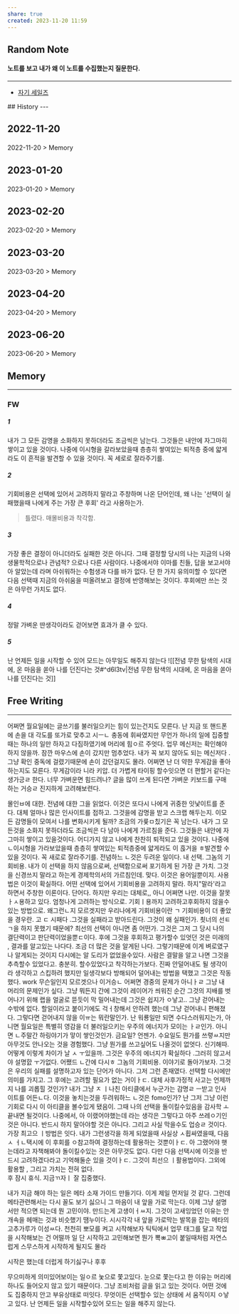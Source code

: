 ```yaml
---
share: true
created: 2023-11-20 11:59
---
```


## Random Note
#### 노트를 보고 내가 왜 이 노트를 수집했는지 질문한다.
---
<p><span><ul>
<li><a data-tooltip-position="top" aria-label="Infinity Drawer/자기 세일즈.md" data-href="Infinity Drawer/자기 세일즈.md" href="Infinity Drawer/자기 세일즈.md" class="internal-link" target="_blank" rel="noopener">자기 세일즈</a></li>
</ul></span></p>
## History
---
<h2><span><p>2022-11-20</p></span></h2><p><span><p><span alt="2022-11-20 > Memory" src="2022-11-20#Memory" class="internal-embed">2022-11-20 &gt; Memory</span></p></span></p><h2><span><p>2023-01-20</p></span></h2><p><span><p><span alt="2023-01-20 > Memory" src="2023-01-20#Memory" class="internal-embed">2023-01-20 &gt; Memory</span></p></span></p><h2><span><p>2023-02-20</p></span></h2><p><span><p><span alt="2023-02-20 > Memory" src="2023-02-20#Memory" class="internal-embed">2023-02-20 &gt; Memory</span></p></span></p><h2><span><p>2023-03-20</p></span></h2><p><span><p><span alt="2023-03-20 > Memory" src="2023-03-20#Memory" class="internal-embed">2023-03-20 &gt; Memory</span></p></span></p><h2><span><p>2023-04-20</p></span></h2><p><span><p><span alt="2023-04-20 > Memory" src="2023-04-20#Memory" class="internal-embed">2023-04-20 &gt; Memory</span></p></span></p><h2><span><p>2023-06-20</p></span></h2><p><span><p><span alt="2023-06-20 > Memory" src="2023-06-20#Memory" class="internal-embed">2023-06-20 &gt; Memory</span></p></span></p>


## Memory
---
### FW
##### 1
내가 그 모든 감명을 소화하지 못하더라도 조금씩은 남는다. 그것들은 내안에 자그마히 쌓이고 있을 것이다. 나중에 이시형을 갈라보았을때 층층히 쌓여있는 퇴적층 중에 얇게라도 이 흔적을 발견할 수 있을 것이다. 꼭 세로로 잘라주기를.

##### 2
기회비용은 선택에 있어서 고려하지 말라고 주창하며 나온 단어인데,
왜 나는 '선택이 실패했을때 나에게 주는 가장 큰 후회' 라고 사용하는가.
> 틀렸다. 매몰비용과 착각함.

##### 3
가장 좋은 결정이 아니더라도 실패한 것은 아니다.
그때 결정할 당시의 나는 지금의 나와 생물학적으로나 관념적? 으로나 다른 사람이다.
나중에서야 이마를 친들, 답을 보고서야 아 알았는데 라며 아쉬워하는 수험생과 다를 바가 없다.
단 한 가지 유의미할 수 있다면 다음 선택때 지금의 아쉬움을 떠올려보고 결정에 반영해보는 것이다. 후회에만 쓰는 것은 아무런 가치도 없다.

##### 4
정말 가벼운 딴생각이라도 걷어보면 효과가 클 수 있다.

##### 5
난 언제든 일을 시작할 수 있어 모드는 아무일도 해주지 않는다
![[전념  무한 탐색의 시대에, 온 마음을 쏟아 나를 던진다는 것#^d6l3tv|전념  무한 탐색의 시대에, 온 마음을 쏟아 나를 던진다는 것]]



## Free Writing
---
어쩌면 월요일에는 글쓰기를 불러일으키는 힘이 있는건지도 모른다. 난 지금 또 핸드폰에 손을 대 각도를 또가로 맞추고 시ㅡㄴ 충동에 휘싸였지만 무언가 하나의 일에 집중할때는 하나의 일만 하자고 다짐하였기에 머리에 힘ㅇ르 주엇다. 업무 메신저는 확인해야 하지 않을까. 잠깐 마우스에 손이 갔지만 멈추었다. 내가 꼭 보지 않아도 되는 메신저다 .그냥 확인 중독에 걸렸기때문에 손이 갔던걸지도 몰라. 어쩌면 난 더 약한 무게감을 좋아하는지도 모른다. 무게감이라 니라 키압. 더 가볍게 타이핑 할수잇으면 더 편할거 같다는 생가긍ㄹ 한다. 너무 가벼운면 힘드려나? 글을 많이 쓰게 된다면 가벼운 키보드를 구매하는 거승ㄹ 진지하게 고려해보련다. 

몰인ㅂ에 대한. 전념에 대한 그을 읽었다. 이것은 또다시 나에게 귀중한 잇낯이트를 준다. 대체 얼마나 많은 인사이트를 접하고. 그것을에 감명을 받고 스크랩 해두는지. 이모든 감명들이 모여서 나를 변화시키게 될까? 조금의 가릋ㅁ칬기은 꼭 남는다. 내가 그 모든것을 소화지 못하더라도 조금씩은 다 남아 나에게 가르침을 준다. 그것들은 내안에 자그마히 쌓이고 있을것이다. 어디가지 않고 나에게 찬찬히 퇴적되고 있을 것이다. 나중에 ㄴ이시형을 가라보았을때 층층히 쌓여있는 퇴적층중에 얇게라도 이 흕거을 ㅎ발견할 수 있을 것이다. 꼭 새로로 잘라주기를.
전념하느 ㄴ것은 두려운 일이다. 내 선택. 그놈의 기회비용. 내가 이 선택을 하지 않음으로써, 선택함으로써 포기하게 된 가장 큰 가치. 그것을 신경쓰지 말라고 하는게 경제학의서의 가르침인데. 맞다. 이것은 용어일뿐이지. 사용법은 이것이 확실하다. 어떤 선택에 있어서 기회비용을 고려하지 말라. 하지"말라'라고 하면서 주창한 이론이다. 단어다. 하지만 우리는 대체로,, 아니 어쩌면 나만. 이것을 잘못 ㅏㅅ용하고 있다. 엄청나게 고려하는 방식으로. 기회ㅣ용까지 고려하고후회하지 않을수 있는 방법으로. 왜그런ㄴ지 모르겟지만 우리나에게 기회비용이란 ㄱ 기회비용이 더 좋았을 경우란. 고 ㄷ 시패다 .그것을 실패라고 받아드린다. 그것이 왜 실패인가. 쵯너의 선ㅌㄱ을 하지 못했기 때문에? 최선의 선택이 아니면 좀 어떤가. 그것은 그저 그 당시 나의 결단력이고 판단력이었을뿐ㄷ이다. 후에 그것을 후회하고 평가할수 있엇던 것은 미래의 , 결과를 알고있는 나다다. 조금 더 많은 것을 알게된 나다. 그렇기때문에 이게 벼로였구나 알게되는 것이지 다시에는 알 도리가 없었을수있다. 사람은 결말을 알고 나면 그것을 추측할수 있었다고. 충분히. 할수있었다고 착각하는가보다.
진짜 안덜어내도 될 생각이라 생각하고 스킵하려 했지만 일생각보다 방해되어 덜어내는 방법을 택했고 그것은 작동했다. work 
무슨일인지 모르겟으나 이거승ㄴ 어쩌면 경중의 문제가 아니ㅏㄹ 그냥 내 머리의 문제인가 싶다. 그냥 뭐든지 간에 그것이 레이어가 씌워진 순간 그것의 지배를 벗어나기 위해 랩을 얼굴로 뜯듯이 막 밀어내는데 그것은 쉽지가 ㅇ낳고.. 그냥 걷어내는 수밖에 없다. 할일이라고 붙이기에도 걱ㅓ창해서 안하려 했는데 그냥 걷어내니 편해졌다. 그렇다면 걷어내지 않을 이ㅠ는 뭐란말인가. 
난 워룡일만 되면 수다스러워지는가, 아니면 월요일은 특별히 영감을 더 불러일으키는 우주의 에너지가 모이는 ㅏㄹ인가. 아니면 ㄴ주말간 하링야기가 맣이 쌓인것인가. 금요일? 언젠가. 수요일도 뭔가를 쓰렿ㅆ지만 아무것도 안나오는 것을 경험했다. 그냥 뭔가를 쓰고싶어도 나올것이 없엇다. 신기해따. 어떻게 이렇게 차이가 날 ㅅ ㅜ있을까. 그것은 우주의 에너지가 확실하다 .그러히 않고서야 설명핤 ㅜ가없다. 
어쨌드 ㄴ간에 다시ㅎ 그놈의 기회비용. 이야기로 돌아가보자. 그것은 우리의 실패를 설명하고자 있는 단어가 아니다. 그저 그런 존재였다. 선택할 다시에만 의미를 가지고. 그 후에는 고려할 필요가 없는 거이ㅏㄷ. 대체 사후가정적 사고는 언제까지 나를 괴롭힐 것인가? 
내가 그냥 ㅈ ㅣ나친 아티클에서 누군가는 감명ㄹ ㅡ받고 인사이트를 어든ㄴ다. 이것을 놓치는것을 두려워하느 ㄴ것은 fomo인가? 난 그저 그냥 이런 기회로 다시 이 아티클을 볼수있게 됐음이. 그때 나의 선택을 돌이킬수있음을 감사학 ㅗ끝내면 될것이다.
나중에서, 아 이랬어야했는데 라는 생각은 그렇다고 아주 쓰레ㅇ기인것은 아니다. 반드시 하지 말아야할 것은 아니다. 그리고 사실 막을수도 업승ㄹ 것이다. 가장 최고으 ㅣ방법은 잇다. 내가 그런생각을 하게 되었을때 사실상 ㅅ휩싸였을때, 다음ㅅ ㅓㄴ택시에 이 후회를 ㅇ참고하여 결정하는데 활용하는 것뿐이ㅏㄷ. 아 그랬어야 햇는데라고 자책해봐야 돌이킬수있는 것은 아무것도 없다. 다만 다음 선택시에 이것을 반드시 고려하겠다라고 기억해둘순 있을 것이ㅏㄷ. 그것이 최선으 ㅣ활용법이다. 그외에 활용할 , 그리고 가치는 전혀 없다.  
후 잠시 휴식. 지금ㄲ자ㅣ 잘 집중했다.

내가 지금 해야 하는 일은
메타 소재 가이드 만들기다. 이게 제일 먼저일 것 같다. 그런데 메타관련해서는 다시 꼴도 보기 싫으니 그 마음이 내 앞을 가로 막는다. 이제 그냥 설명서만 적으면 되는데 뭔 고민이야. 만드는게 고생이ㅓㅆ지. 
그것이 고새잉었던 이유는 안개속을 헤매는 것과 비슷했기 땜누이다. 시시각각 내 앞을 가로막는 발목을 잡는 메타의 고추가루가 이성ㅆ다. 
천천히 뽀모를 켜고 시작해보자
틱틱에서 업무 태그를 달고 작업을 시작해보는 건 어떨까
일 단 시작하고 고민해보면 뭔가 뽁ㅃ고이 붙일때처럼 자연스럽게 스무스하게 시작하게 될지도 몰라

시작은 했는데 더럽게 하기싫구나 후후

무으미하게 의미있어보이는 일ㅇ르 눚으로 쫓고있다. 눈으로 쫓는다고 한 이유는 머리에 하나도 들어오지 않고 있기 때문이다.
그냥 조비처럼 글을 읽고 있는 것이다. 어떤 것에도 집중하지 안고 부유상태로 떠잇다. 무엇이든 선택할수 있는 상태에 서 움직이지 ㅇ낳고 있다. 난 언제든 일을 시작할수있어 모드는 일을 해주지 않는다.